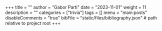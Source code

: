 +++
title = ""
author = "Gabor Parti"
date = "2023-11-01"
weight = 11
description = ""
categories = ["trivia"]
tags = []
menu = "main:posts"
disableComments = "true"
bibFile = "static/files/bibliography.json" # path relative to project root
+++

<!-- 
# Bibliography

{{< bibliography cited >}} -->